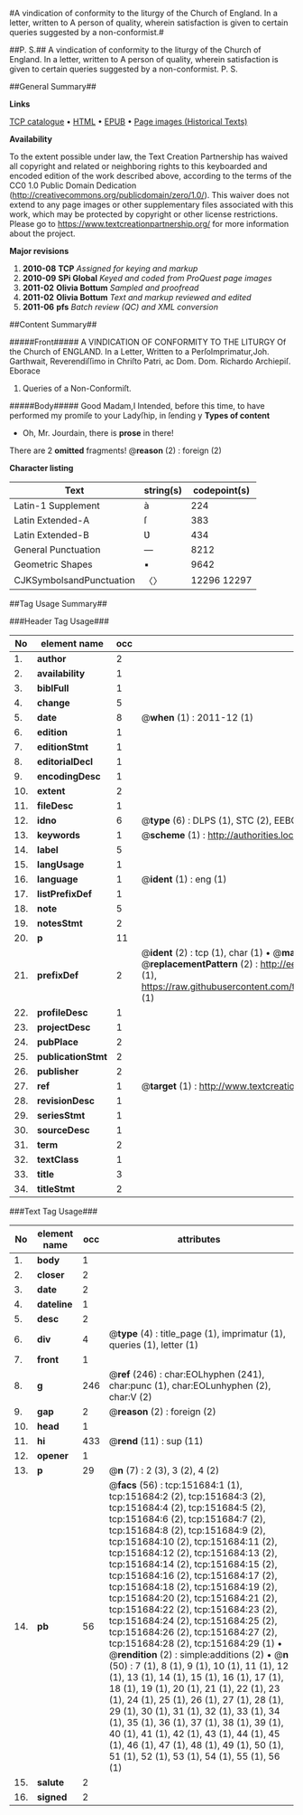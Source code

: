 #A vindication of conformity to the liturgy of the Church of England. In a letter, written to A person of quality, wherein satisfaction is given to certain queries suggested by a non-conformist.#

##P. S.##
A vindication of conformity to the liturgy of the Church of England. In a letter, written to A person of quality, wherein satisfaction is given to certain queries suggested by a non-conformist.
P. S.

##General Summary##

**Links**

[TCP catalogue](http://www.ota.ox.ac.uk/tcp/)  • 
[HTML](http://tei.it.ox.ac.uk/tcp/Texts-HTML/free/A92/A92566.html)  • 
[EPUB](http://tei.it.ox.ac.uk/tcp/Texts-EPUB/free/A92/A92566.epub) • 
[Page images (Historical Texts)](https://historicaltexts.jisc.ac.uk/eebo-43077592e)

**Availability**

To the extent possible under law, the Text Creation Partnership has waived all copyright and related or neighboring rights to this keyboarded and encoded edition of the work described above, according to the terms of the CC0 1.0 Public Domain Dedication (http://creativecommons.org/publicdomain/zero/1.0/). This waiver does not extend to any page images or other supplementary files associated with this work, which may be protected by copyright or other license restrictions. Please go to https://www.textcreationpartnership.org/ for more information about the project.

**Major revisions**

1. __2010-08__ __TCP__ *Assigned for keying and markup*
1. __2010-09__ __SPi Global__ *Keyed and coded from ProQuest page images*
1. __2011-02__ __Olivia Bottum__ *Sampled and proofread*
1. __2011-02__ __Olivia Bottum__ *Text and markup reviewed and edited*
1. __2011-06__ __pfs__ *Batch review (QC) and XML conversion*

##Content Summary##

#####Front#####
A VINDICATION OF CONFORMITY TO THE LITURGY Of the Church of ENGLAND. In a Letter, Written to a PerſoImprimatur,Joh. Garthwait, Reverendiſſimo in Chriſto Patri, ac Dom. Dom. Richardo Archiepiſ. Eborace
1. Queries of a Non-Conformiſt.

#####Body#####
Good Madam,I Intended, before this time, to have performed my promiſe to your Ladyſhip, in ſending y
**Types of content**

  * Oh, Mr. Jourdain, there is **prose** in there!

There are 2 **omitted** fragments! 
 @__reason__ (2) : foreign (2)

**Character listing**


|Text|string(s)|codepoint(s)|
|---|---|---|
|Latin-1 Supplement|à|224|
|Latin Extended-A|ſ|383|
|Latin Extended-B|Ʋ|434|
|General Punctuation|—|8212|
|Geometric Shapes|▪|9642|
|CJKSymbolsandPunctuation|〈〉|12296 12297|

##Tag Usage Summary##

###Header Tag Usage###

|No|element name|occ|attributes|
|---|---|---|---|
|1.|__author__|2||
|2.|__availability__|1||
|3.|__biblFull__|1||
|4.|__change__|5||
|5.|__date__|8| @__when__ (1) : 2011-12 (1)|
|6.|__edition__|1||
|7.|__editionStmt__|1||
|8.|__editorialDecl__|1||
|9.|__encodingDesc__|1||
|10.|__extent__|2||
|11.|__fileDesc__|1||
|12.|__idno__|6| @__type__ (6) : DLPS (1), STC (2), EEBO-CITATION (1), OCLC (1), VID (1)|
|13.|__keywords__|1| @__scheme__ (1) : http://authorities.loc.gov/ (1)|
|14.|__label__|5||
|15.|__langUsage__|1||
|16.|__language__|1| @__ident__ (1) : eng (1)|
|17.|__listPrefixDef__|1||
|18.|__note__|5||
|19.|__notesStmt__|2||
|20.|__p__|11||
|21.|__prefixDef__|2| @__ident__ (2) : tcp (1), char (1)  •  @__matchPattern__ (2) : ([0-9\-]+):([0-9IVX]+) (1), (.+) (1)  •  @__replacementPattern__ (2) : http://eebo.chadwyck.com/downloadtiff?vid=$1&page=$2 (1), https://raw.githubusercontent.com/textcreationpartnership/Texts/master/tcpchars.xml#$1 (1)|
|22.|__profileDesc__|1||
|23.|__projectDesc__|1||
|24.|__pubPlace__|2||
|25.|__publicationStmt__|2||
|26.|__publisher__|2||
|27.|__ref__|1| @__target__ (1) : http://www.textcreationpartnership.org/docs/. (1)|
|28.|__revisionDesc__|1||
|29.|__seriesStmt__|1||
|30.|__sourceDesc__|1||
|31.|__term__|2||
|32.|__textClass__|1||
|33.|__title__|3||
|34.|__titleStmt__|2||


###Text Tag Usage###

|No|element name|occ|attributes|
|---|---|---|---|
|1.|__body__|1||
|2.|__closer__|2||
|3.|__date__|2||
|4.|__dateline__|1||
|5.|__desc__|2||
|6.|__div__|4| @__type__ (4) : title_page (1), imprimatur (1), queries (1), letter (1)|
|7.|__front__|1||
|8.|__g__|246| @__ref__ (246) : char:EOLhyphen (241), char:punc (1), char:EOLunhyphen (2), char:V (2)|
|9.|__gap__|2| @__reason__ (2) : foreign (2)|
|10.|__head__|1||
|11.|__hi__|433| @__rend__ (11) : sup (11)|
|12.|__opener__|1||
|13.|__p__|29| @__n__ (7) : 2 (3), 3 (2), 4 (2)|
|14.|__pb__|56| @__facs__ (56) : tcp:151684:1 (1), tcp:151684:2 (2), tcp:151684:3 (2), tcp:151684:4 (2), tcp:151684:5 (2), tcp:151684:6 (2), tcp:151684:7 (2), tcp:151684:8 (2), tcp:151684:9 (2), tcp:151684:10 (2), tcp:151684:11 (2), tcp:151684:12 (2), tcp:151684:13 (2), tcp:151684:14 (2), tcp:151684:15 (2), tcp:151684:16 (2), tcp:151684:17 (2), tcp:151684:18 (2), tcp:151684:19 (2), tcp:151684:20 (2), tcp:151684:21 (2), tcp:151684:22 (2), tcp:151684:23 (2), tcp:151684:24 (2), tcp:151684:25 (2), tcp:151684:26 (2), tcp:151684:27 (2), tcp:151684:28 (2), tcp:151684:29 (1)  •  @__rendition__ (2) : simple:additions (2)  •  @__n__ (50) : 7 (1), 8 (1), 9 (1), 10 (1), 11 (1), 12 (1), 13 (1), 14 (1), 15 (1), 16 (1), 17 (1), 18 (1), 19 (1), 20 (1), 21 (1), 22 (1), 23 (1), 24 (1), 25 (1), 26 (1), 27 (1), 28 (1), 29 (1), 30 (1), 31 (1), 32 (1), 33 (1), 34 (1), 35 (1), 36 (1), 37 (1), 38 (1), 39 (1), 40 (1), 41 (1), 42 (1), 43 (1), 44 (1), 45 (1), 46 (1), 47 (1), 48 (1), 49 (1), 50 (1), 51 (1), 52 (1), 53 (1), 54 (1), 55 (1), 56 (1)|
|15.|__salute__|2||
|16.|__signed__|2||
